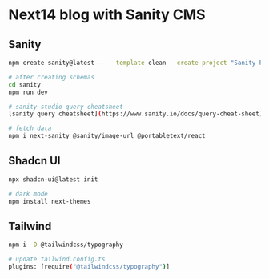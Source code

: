 # Next14 blog with Sanity CMS

## Sanity
```sh
npm create sanity@latest -- --template clean --create-project "Sanity Project" --dataset production

# after creating schemas
cd sanity
npm run dev

# sanity studio query cheatsheet
[sanity query cheatsheet](https://www.sanity.io/docs/query-cheat-sheet)

# fetch data
npm i next-sanity @sanity/image-url @portabletext/react
```

## Shadcn UI
```sh
npx shadcn-ui@latest init

# dark mode
npm install next-themes
```

## Tailwind
```sh
npm i -D @tailwindcss/typography

# update tailwind.config.ts
plugins: [require("@tailwindcss/typography")]
```